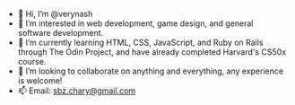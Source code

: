 - 👋 Hi, I’m @verynash
- 👀 I’m interested in web development, game design, and general software development.
- 🌱 I’m currently learning HTML, CSS, JavaScript, and Ruby on Rails through The Odin Project, and have already completed Harvard's CS50x course.
- 💞️ I’m looking to collaborate on anything and everything, any experience is welcome!
- 📫 Email: sbz.chary@gmail.com

<!---
verynash/verynash is a ✨ special ✨ repository because its `README.md` (this file) appears on your GitHub profile.
You can click the Preview link to take a look at your changes.
--->
